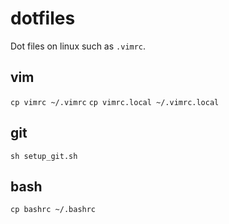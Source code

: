 # dotfiles
Dot files on linux such as `.vimrc`.

## vim
`cp vimrc ~/.vimrc`
`cp vimrc.local ~/.vimrc.local`

## git
`sh setup_git.sh`

## bash
`cp bashrc ~/.bashrc`

